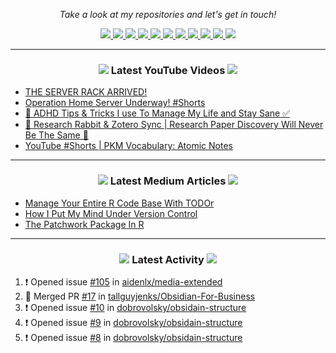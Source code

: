 <!-- Social Section -->
<p align="center">
  <i>Take a look at my repositories and let's get in touch!</i>

<p align="center">
  <a href= "https://github.com/tallguyjenks/">
    <img src="https://img.icons8.com/material-outlined/30/689d6a/source-code.png"/>
  </a>
  <a href= "https://www.linkedin.com/in/bryanjenks/">
    <img src="https://img.icons8.com/material-outlined/30/689d6a/linkedin.png"/>
  </a>
  <a href= "https://twitter.com/tallguyjenks">
    <img src="https://img.icons8.com/material-outlined/30/689d6a/twitter.png"/>
  </a>
  <a href= "https://www.bryanjenks.dev">
    <img src="https://img.icons8.com/material-outlined/30/689d6a/geography.png"/>
  </a>
  <a href="https://www.buymeacoffee.com/tallguyjenks">
    <img src="https://img.icons8.com/material-outlined/30/689d6a/cafe.png"/>
  </a>
  <a href="https://www.youtube.com/c/BryanJenksTech?sub_confirmation=1">
    <img src="https://img.icons8.com/material-outlined/30/689d6a/youtube-play.png"/>
  </a>
  <a href="https://orcid.org/0000-0002-9604-3069">
    <img src="https://img.icons8.com/material-outlined/30/689d6a/camera-addon-identification.png"/>
  </a>
  <a href="https://github.com/tallguyjenks/CV/blob/master/CV.pdf">
    <img src="https://img.icons8.com/material-outlined/30/689d6a/parse-from-clipboard.png"/>
  </a>
  <a href="mailto:bryan@bryanjenks.dev">
    <img src="https://img.icons8.com/ios-glyphs/30/689d6a/physics.png"/>
  </a>
  <a href="https://medium.com/@tallguyjenks">
    <img src="https://img.icons8.com/ios-filled/30/689d6a/medium-new.png"/>
  </a>
  <a href="https://stackoverflow.com/users/12339658/tallguyjenks">
    <img src="https://img.icons8.com/metro/26/689d6a/stackoverflow.png"/>
  </a>

  
</p>

---
  
<h3 align="center"><a href="https://www.youtube.com/c/BryanJenksTech?sub_confirmation=1"><img src="https://img.icons8.com/material-outlined/30/689d6a/youtube-play.png"/></a> Latest YouTube Videos <a href="https://www.youtube.com/c/BryanJenksTech?sub_confirmation=1"><img src="https://img.icons8.com/material-outlined/30/689d6a/youtube-play.png"/></a></h3>

<!-- YOUTUBE:START -->
- [THE SERVER RACK ARRIVED!](https://www.youtube.com/watch?v=6V3csodI2Ls)
- [Operation Home Server Underway! #Shorts](https://www.youtube.com/watch?v=wB1-6zazcZw)
- [🧠️ ADHD Tips &amp; Tricks I use To Manage My Life and Stay Sane ✅️](https://www.youtube.com/watch?v=rbkCXKGs5Yk)
- [🐇️ Research Rabbit &amp; Zotero Sync | Research Paper Discovery Will Never Be The Same 📜️](https://www.youtube.com/watch?v=6vVcqwdpfK0)
- [YouTube #Shorts | PKM Vocabulary: Atomic Notes](https://www.youtube.com/watch?v=IG9aOeJDlOw)
<!-- YOUTUBE:END -->

---

<h3 align="center"><a href="https://medium.com/@tallguyjenks"><img src="https://img.icons8.com/ios-filled/30/689d6a/medium-new.png"/></a> Latest Medium Articles <a href="https://medium.com/@tallguyjenks"><img src="https://img.icons8.com/ios-filled/30/689d6a/medium-new.png"/></a></h3>


<!-- ARTICLES:START -->
- [Manage Your Entire R Code Base With TODOr](https://towardsdatascience.com/manage-your-entire-r-code-base-with-todor-76dcd7abad9?source=rss-32e452bd16bd------2)
- [How I Put My Mind Under Version Control](https://medium.com/analytics-vidhya/how-i-put-my-mind-under-version-control-24caea37b8a5?source=rss-32e452bd16bd------2)
- [The Patchwork Package In R](https://medium.com/analytics-vidhya/the-patchwork-package-in-r-9468e4a7cd29?source=rss-32e452bd16bd------2)
<!-- ARTICLES:END -->

---

<h3 align="center"><a href= "https://github.com/tallguyjenks/"><img src="https://img.icons8.com/material-outlined/30/689d6a/cafe.png"/></a> Latest Activity <a href= "https://github.com/tallguyjenks/"><img src="https://img.icons8.com/metro/26/689d6a/stackoverflow.png"/></a></h3>

<!--START_SECTION:activity-->
1. ❗️ Opened issue [#105](https://github.com/aidenlx/media-extended/issues/105) in [aidenlx/media-extended](https://github.com/aidenlx/media-extended)
2. 🎉 Merged PR [#17](https://github.com/tallguyjenks/Obsidian-For-Business/pull/17) in [tallguyjenks/Obsidian-For-Business](https://github.com/tallguyjenks/Obsidian-For-Business)
3. ❗️ Opened issue [#10](https://github.com/dobrovolsky/obsidain-structure/issues/10) in [dobrovolsky/obsidain-structure](https://github.com/dobrovolsky/obsidain-structure)
4. ❗️ Opened issue [#9](https://github.com/dobrovolsky/obsidain-structure/issues/9) in [dobrovolsky/obsidain-structure](https://github.com/dobrovolsky/obsidain-structure)
5. ❗️ Opened issue [#8](https://github.com/dobrovolsky/obsidain-structure/issues/8) in [dobrovolsky/obsidain-structure](https://github.com/dobrovolsky/obsidain-structure)
<!--END_SECTION:activity-->

